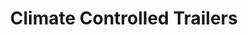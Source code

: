---
title: "Climate Controlled Trailers"
description: "Reliable, on-demand temperature control for any environment."
image: "../../assets/uploads/placeholder-trailer.jpg"
features:
  - "Real-time monitoring"
  - "Plug-n-play setup"
  - "24/7 support"
--- 